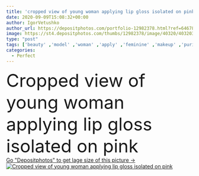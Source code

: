 ```yaml
---
title: 'cropped view of young woman applying lip gloss isolated on pink'
date: 2020-09-09T15:08:32+00:00
author: IgorVetushko
author_url: https://depositphotos.com/portfolio-12982378.html?ref=64678756
image: https://st4.depositphotos.com/thumbs/12982378/image/40320/403203398/api_thumb_450.jpg?forcejpeg=true
type: "post"
tags: ['beauty' ,'model' ,'woman' ,'apply' ,'feminine' ,'makeup' ,'purity' ,'Applying' ,'partial' ,'Cropped' ,'one person' ,'selective focus' ,'Studio Shot' ,'young adult' ,'Isolated On pink' ,'lip gloss' ,'perfect skin' ,'decorative cosmetics' ,'clean face' ]
categories: 
  - Perfect
---
```

<div aling="center">
            <font size="60"> Cropped view of young woman applying lip gloss isolated on pink</font>   
</div>
<div>
    <a href='https://st4.depositphotos.com/thumbs/12982378/image/40320/403203398/api_thumb_450.jpg?forcejpeg=true?ref=64678756' target=_blank > Go "Depositphotos" to get lage size of this picture ->
        <img href='https://st4.depositphotos.com/thumbs/12982378/image/40320/403203398/api_thumb_450.jpg?forcejpeg=true?ref=64678756' src='https://st4.depositphotos.com/12982378/40320/i/950/depositphotos_403203398-stock-photo-cropped-view-young-woman-applying.jpg?forcejpeg=true' alt='Cropped view of young woman applying lip gloss isolated on pink' >
    </a>
</div>
